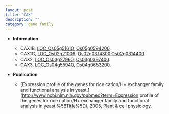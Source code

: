 ```yaml
---
layout: post
title: "CAX"
description: ""
category: gene family
---
```


* **Information**  
    + CAX1B, [LOC_Os05g51610](http://rice.uga.edu/cgi-bin/ORF_infopage.cgi?orf=LOC_Os05g51610), [Os05g0594200](https://rapdb.dna.affrc.go.jp/locus/?name=Os05g0594200).
    + CAX1C, [LOC_Os02g21009](http://rice.uga.edu/cgi-bin/ORF_infopage.cgi?orf=LOC_Os02g21009), [Os02g0314300](https://rapdb.dna.affrc.go.jp/locus/?name=Os02g0314300),[Os02g0314400](https://rapdb.dna.affrc.go.jp/locus/?name=Os02g0314400).
    + CAX2, [LOC_Os03g27960](http://rice.uga.edu/cgi-bin/ORF_infopage.cgi?orf=LOC_Os03g27960), [Os03g0397400](https://rapdb.dna.affrc.go.jp/locus/?name=Os03g0397400).
    + CAX3, [LOC_Os04g55940](http://rice.uga.edu/cgi-bin/ORF_infopage.cgi?orf=LOC_Os04g55940), [Os04g0653200](https://rapdb.dna.affrc.go.jp/locus/?name=Os04g0653200).

* **Publication**  
    + [Expression profile of the genes for rice cation/H+ exchanger family and functional analysis in yeast.](http://www.ncbi.nlm.nih.gov/pubmed?term=Expression profile of the genes for rice cation/H+ exchanger family and functional analysis in yeast.%5BTitle%5D), 2005, Plant & cell physiology.


